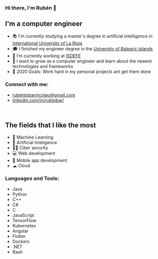 ### Hi there, I'm Rubén 👋

## I'm a computer engineer

- 📚 I'm currently studying a master's degree in artificial intelligence in [International University of La Rioja](https://www.unir.net/)
- 🎓 I finished my engineer degree in the [University of Balearic Islands](https://www.uib.es/)
- 🚀 I’m currently working at [ISDEFE](https://www.isdefe.es/)
- 🌱 I want to grow as a computer engineer and learn about the newest technologies and frameworks
- 🥅 2020 Goals: Work hard in my personal projects ant get them done

### Connect with me:

- rubentobarnicolau@gmail.com
- [linkedin.com/in/rubtobar/](https://www.linkedin.com/in/rubtobar/)

<br />

## The fields that I like the most

- 🧠 Machine Learning
- 🤖 Artificial Inteligence
- 👨‍💻 Ciber security
- 💻 Web development
- 📱 Mobile app development
- ☁ Cloud


### Languages and Tools:

- Java
- Python
- C++
- C#
- C
- JavaScript
- TensorFlow
- Kubernetes
- Angular
- Flutter
- Dockers
- .NET
- Bash

